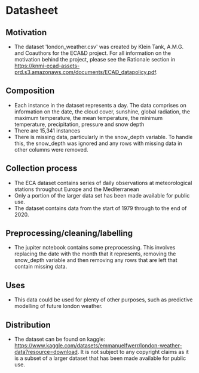 # Datasheet

## Motivation

- The dataset 'london_weather.csv' was created by Klein Tank, A.M.G. and Coauthors for the ECA&D project. For all information on the motivation behind the project, please see the Rationale section in https://knmi-ecad-assets-prd.s3.amazonaws.com/documents/ECAD_datapolicy.pdf.

 
## Composition

- Each instance in the dataset represents a day. The data comprises on information on the date, the cloud cover, sunshine, global radiation, the maximum temperature, the mean temperature, the minimum temperature, precipitation, pressure and snow depth
- There are 15,341 instances
- There is missing data, particularly in the snow_depth variable. To handle this, the snow_depth was ignored and any rows with missing data in other columns were removed.

## Collection process

- The ECA dataset contains series of daily observations at meteorological stations throughout Europe and the Mediterranean
- Only a portion of the larger data set has been made available for public use. 
- The dataset contains data from the start of 1979 through to the end of 2020.

## Preprocessing/cleaning/labelling

- The jupiter notebook contains some preprocessing. This involves replacing the date with the month that it represents, removing the snow_depth variable and then removing any rows that are left that contain missing data. 
 
## Uses

- This data could be used for plenty of other purposes, such as predictive modelling of future london weather. 

## Distribution

- The dataset can be found on kaggle: https://www.kaggle.com/datasets/emmanuelfwerr/london-weather-data?resource=download. It is not subject to any copyright claims as it is a subset of a larger dataset that has been made available for public use.


